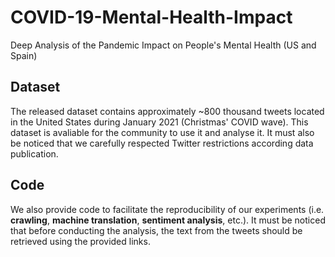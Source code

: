 # COVID-19-Mental-Health-Impact
Deep Analysis of the Pandemic Impact on People's Mental Health (US and Spain)

## Dataset
The released dataset contains approximately ~800 thousand tweets located in the United States during January 2021 (Christmas' COVID wave). This dataset is avaliable for the community to use it and analyse it. 
It must also be noticed that we carefully respected Twitter restrictions according data publication. 

## Code
We also provide code to facilitate the reproducibility of our experiments (i.e. **crawling**, **machine translation**, **sentiment analysis**, etc.). It must be noticed that before conducting the analysis, the text from the tweets should be retrieved using the provided links. 
